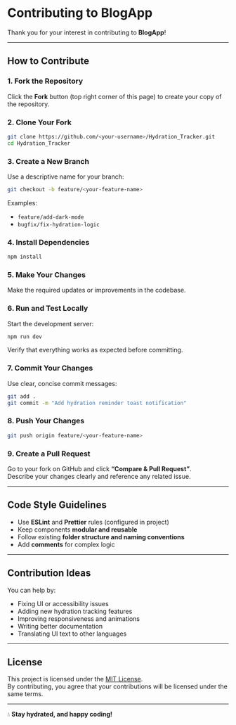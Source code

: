 # Contributing to BlogApp

Thank you for your interest in contributing to **BlogApp**!

---
## How to Contribute

### 1. Fork the Repository
Click the **Fork** button (top right corner of this page) to create your copy of the repository.

### 2. Clone Your Fork
```bash
git clone https://github.com/<your-username>/Hydration_Tracker.git
cd Hydration_Tracker
```

### 3. Create a New Branch
Use a descriptive name for your branch:
```bash
git checkout -b feature/<your-feature-name>
```

Examples:
- `feature/add-dark-mode`
- `bugfix/fix-hydration-logic`

### 4. Install Dependencies
```bash
npm install
```

### 5. Make Your Changes
Make the required updates or improvements in the codebase.

### 6. Run and Test Locally
Start the development server:
```bash
npm run dev
```
Verify that everything works as expected before committing.

### 7. Commit Your Changes
Use clear, concise commit messages:
```bash
git add .
git commit -m "Add hydration reminder toast notification"
```

### 8. Push Your Changes
```bash
git push origin feature/<your-feature-name>
```

### 9. Create a Pull Request
Go to your fork on GitHub and click **“Compare & Pull Request”**.  
Describe your changes clearly and reference any related issue.

---

## Code Style Guidelines

- Use **ESLint** and **Prettier** rules (configured in project)  
- Keep components **modular and reusable**  
- Follow existing **folder structure and naming conventions**  
- Add **comments** for complex logic  

---

## Contribution Ideas

You can help by:
- Fixing UI or accessibility issues  
- Adding new hydration tracking features  
- Improving responsiveness and animations  
- Writing better documentation  
- Translating UI text to other languages

---

## License

This project is licensed under the [MIT License](LICENSE).  
By contributing, you agree that your contributions will be licensed under the same terms.

---

💧 **Stay hydrated, and happy coding!**
